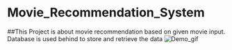 # Movie_Recommendation_System
##This Project is about movie recommendation based on given movie input. Database is used behind to store and retrieve the data
![Demo_gif](https://github.com/Kamalesh9483/Movie_Recommendation_System/assets/80197808/465d7c97-a950-40a1-a6dc-145a660b91a6)
